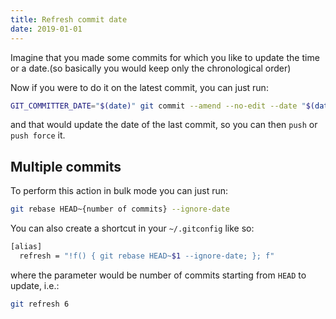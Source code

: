 ```yaml
---
title: Refresh commit date
date: 2019-01-01
---
```


Imagine that you made some commits for which you like to update the time or a date.(so basically you would keep only the chronological order)

Now if you were to do it on the latest commit, you can just run:
```bash
GIT_COMMITTER_DATE="$(date)" git commit --amend --no-edit --date "$(date)"
```

and that would update the date of the last commit, so you can then `push` or `push force` it.

## Multiple commits

To perform this action in bulk mode you can just run:

```bash
git rebase HEAD~{number of commits} --ignore-date
```

You can also create a shortcut in your `~/.gitconfig` like so:
```bash
[alias]
  refresh = "!f() { git rebase HEAD~$1 --ignore-date; }; f"
```

where the parameter would be number of commits starting from `HEAD` to update, i.e.:
```bash
git refresh 6
```
